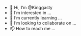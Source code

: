 - 👋 Hi, I’m @Kinggasty
- 👀 I’m interested in ...
- 🌱 I’m currently learning ...
- 💞️ I’m looking to collaborate on ...
- 📫 How to reach me ...

<!---
Kinggasty/Kinggasty is a ✨ special ✨ repository because its `README.md` (this file) appears on your GitHub profile.
You can click the Preview link to take a look at your changes.
---
